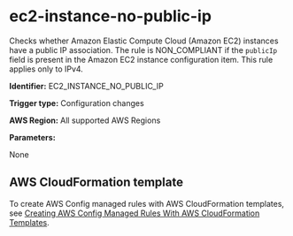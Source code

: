 # ec2\-instance\-no\-public\-ip<a name="ec2-instance-no-public-ip"></a>

Checks whether Amazon Elastic Compute Cloud \(Amazon EC2\) instances have a public IP association\. The rule is NON\_COMPLIANT if the `publicIp` field is present in the Amazon EC2 instance configuration item\. This rule applies only to IPv4\.

**Identifier:** EC2\_INSTANCE\_NO\_PUBLIC\_IP

**Trigger type:** Configuration changes

**AWS Region:** All supported AWS Regions

**Parameters:**

None  

## AWS CloudFormation template<a name="w24aac11c29c17d119c15"></a>

To create AWS Config managed rules with AWS CloudFormation templates, see [Creating AWS Config Managed Rules With AWS CloudFormation Templates](aws-config-managed-rules-cloudformation-templates.md)\.